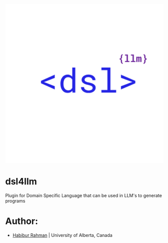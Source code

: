 ![dsl4llm](img/dsl4llm.png)

# dsl4llm
Plugin for Domain Specific Language that can be used in LLM's to generate programs

# Author:
- [Habibur Rahman](https://habibrahman.me) | University of Alberta, Canada